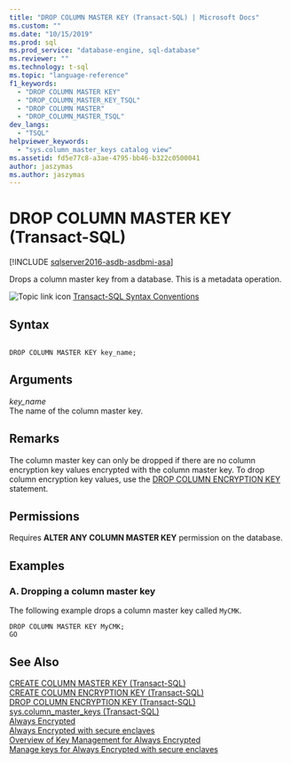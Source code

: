 ```yaml
---
title: "DROP COLUMN MASTER KEY (Transact-SQL) | Microsoft Docs"
ms.custom: ""
ms.date: "10/15/2019"
ms.prod: sql
ms.prod_service: "database-engine, sql-database"
ms.reviewer: ""
ms.technology: t-sql
ms.topic: "language-reference"
f1_keywords: 
  - "DROP COLUMN MASTER KEY"
  - "DROP_COLUMN_MASTER_KEY_TSQL"
  - "DROP COLUMN MASTER"
  - "DROP_COLUMN_MASTER_TSQL"
dev_langs: 
  - "TSQL"
helpviewer_keywords: 
  - "sys.column_master_keys catalog view"
ms.assetid: fd5e77c8-a3ae-4795-bb46-b322c0500041
author: jaszymas
ms.author: jaszymas
---
```

# DROP COLUMN MASTER KEY (Transact-SQL)
[!INCLUDE [sqlserver2016-asdb-asdbmi-asa](../../includes/applies-to-version/sqlserver2016-asdb-asdbmi-asa.md)]

  Drops a column master key from a database. This is a metadata operation.  
  
 ![Topic link icon](../../database-engine/configure-windows/media/topic-link.gif "Topic link icon") [Transact-SQL Syntax Conventions](../../t-sql/language-elements/transact-sql-syntax-conventions-transact-sql.md)  
  
## Syntax  
  
```  
  
DROP COLUMN MASTER KEY key_name;  
```  

## Arguments
 *key_name*  
 The name of the column master key.  
  
## Remarks
 The column master key can only be dropped if there are no column encryption key values encrypted with the column master key. To drop column encryption key values, use the [DROP COLUMN ENCRYPTION KEY](../../t-sql/statements/drop-column-encryption-key-transact-sql.md) statement.  
  
## Permissions  
 Requires **ALTER ANY COLUMN MASTER KEY** permission on the database.  
  
## Examples  
  
### A. Dropping a column master key  
 The following example drops a column master key called `MyCMK`.  
  
```  
DROP COLUMN MASTER KEY MyCMK;  
GO  
```  
  
## See Also  
 [CREATE COLUMN MASTER KEY &#40;Transact-SQL&#41;](../../t-sql/statements/create-column-master-key-transact-sql.md)   
 [CREATE COLUMN ENCRYPTION KEY &#40;Transact-SQL&#41;](../../t-sql/statements/create-column-encryption-key-transact-sql.md)   
 [DROP COLUMN ENCRYPTION KEY &#40;Transact-SQL&#41;](../../t-sql/statements/drop-column-encryption-key-transact-sql.md)   
 [sys.column_master_keys &#40;Transact-SQL&#41;](../../relational-databases/system-catalog-views/sys-column-master-keys-transact-sql.md)  
 [Always Encrypted](../../relational-databases/security/encryption/always-encrypted-database-engine.md)   
 [Always Encrypted with secure enclaves](../../relational-databases/security/encryption/always-encrypted-enclaves.md)   
 [Overview of Key Management for Always Encrypted](../../relational-databases/security/encryption/overview-of-key-management-for-always-encrypted.md)   
 [Manage keys for Always Encrypted with secure enclaves](../../relational-databases/security/encryption/always-encrypted-enclaves-manage-keys.md)   
  
  
